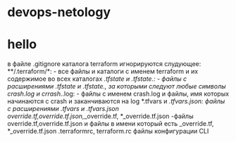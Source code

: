 # devops-netology
# hello
в файле .gitignore каталога terraform игнорируются слудующее: 
**/.terraform/*: -  все файлы и каталоги с именем terraform и их содержимое во всех каталогах
*.tfstate и *.tfstate.*: - файлы с расширениями .tfstate и .tfstate., за которыми следуют любые символы
crash.log и crrash.*.log: - файлы с именем crash.log и файлы, имя которых начинаются с crash и заканчиваются на log
*.tfvars и *.tfvars.json: файлы с расширениями .tfvars и .tfvars.json
override.tf,override.tf.json,*_override.tf, *_override.tf.json -файлы override.tf,override.tf.json и 
файлы в имени который есть _override.tf, *_override.tf.json
.terraformrc, terraform.rc файлы конфигурации CLI
